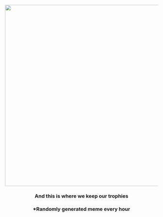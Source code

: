 <p align="center">
        <img src="https://i.redd.it/eg4kdfp8d6191.jpg" width="600" height="600">
        </p>
        <h3 align="center">And this is where we keep our trophies</h3>
        <h3 align="center">*Randomly generated meme every hour</h3>
    